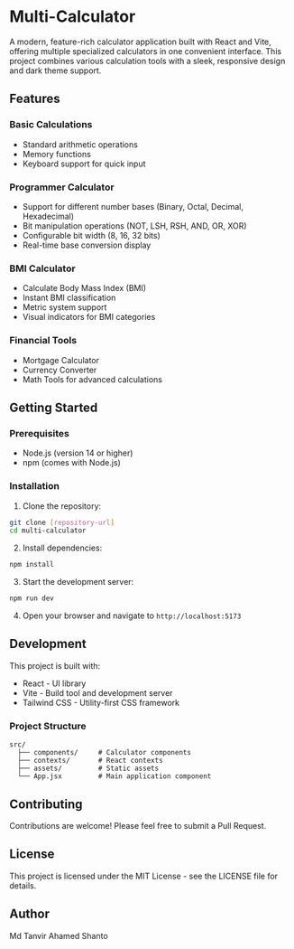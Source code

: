 # Multi-Calculator

A modern, feature-rich calculator application built with React and Vite, offering multiple specialized calculators in one convenient interface. This project combines various calculation tools with a sleek, responsive design and dark theme support.

## Features

### Basic Calculations
- Standard arithmetic operations
- Memory functions
- Keyboard support for quick input

### Programmer Calculator
- Support for different number bases (Binary, Octal, Decimal, Hexadecimal)
- Bit manipulation operations (NOT, LSH, RSH, AND, OR, XOR)
- Configurable bit width (8, 16, 32 bits)
- Real-time base conversion display

### BMI Calculator
- Calculate Body Mass Index (BMI)
- Instant BMI classification
- Metric system support
- Visual indicators for BMI categories

### Financial Tools
- Mortgage Calculator
- Currency Converter
- Math Tools for advanced calculations

## Getting Started

### Prerequisites
- Node.js (version 14 or higher)
- npm (comes with Node.js)

### Installation

1. Clone the repository:
```bash
git clone [repository-url]
cd multi-calculator
```

2. Install dependencies:
```bash
npm install
```

3. Start the development server:
```bash
npm run dev
```

4. Open your browser and navigate to `http://localhost:5173`

## Development

This project is built with:
- React - UI library
- Vite - Build tool and development server
- Tailwind CSS - Utility-first CSS framework

### Project Structure
```
src/
  ├── components/     # Calculator components
  ├── contexts/       # React contexts
  ├── assets/         # Static assets
  └── App.jsx         # Main application component
```

## Contributing

Contributions are welcome! Please feel free to submit a Pull Request.

## License

This project is licensed under the MIT License - see the LICENSE file for details.

## Author

Md Tanvir Ahamed Shanto
